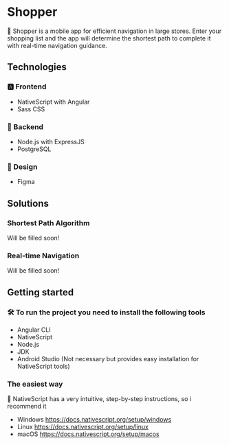 # Shopper

🛒 Shopper is a mobile app for efficient navigation in large stores. Enter your shopping list and the app will determine the shortest path to complete it with real-time navigation guidance.

## Technologies

### 🅰️ Frontend 
- NativeScript with Angular 
- Sass CSS
### 🍃 Backend 
- Node.js with ExpressJS
- PostgreSQL
### 🎨 Design 
- Figma

## Solutions

### Shortest Path Algorithm

Will be filled soon!

### Real-time Navigation

Will be filled soon!

## Getting started

### 🛠️ To run the project you need to install the following tools
- Angular CLI 
- NativeScript
- Node.js
- JDK
- Android Studio (Not necessary but provides easy installation for NativeScript tools)

### The easiest way 

🔵 NativeScript has a very intuitive, step-by-step instructions, so i recommend it
- Windows https://docs.nativescript.org/setup/windows
- Linux https://docs.nativescript.org/setup/linux
- macOS https://docs.nativescript.org/setup/macos 

